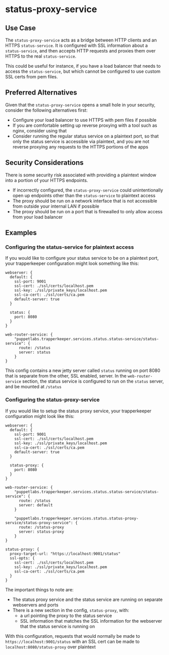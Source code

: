# status-proxy-service

## Use Case
The `status-proxy-service` acts as a bridge between HTTP clients and an HTTPS
`status-service`. It is configured with SSL information about a 
`status-service`, and then accepts HTTP requests and proxies them over HTTPS 
to the real `status-service`. 

This could be useful for instance, if you have a load balancer that needs to
access the `status-service`, but which cannot be configured to use custom SSL
certs from pem files.

## Preferred Alternatives
Given that the `status-proxy-service` opens a small hole in your security,
consider the following alternatives first:

* Configure your load balancer to use HTTPS with pem files if possible
* If you are comfortable setting up reverse proxying with a tool such as nginx,
  consider using that
* Consider running the regular status service on a plaintext port, so that only
  the status service is accessible via plaintext, and you are not reverse
  proxying any requests to the HTTPS portions of the apps

## Security Considerations
There is some security risk associated with providing a plaintext window into
a portion of your HTTPS endpoints.
  
* If incorrectly configured, the `status-proxy-service` could unintentionally
  open up endpoints other than the `status-service` to plaintext access
* The proxy should be run on a network interface that is not accessible from
  outside your internal LAN if possible
* The proxy should be run on a port that is firewalled to only allow access
  from your load balancer

## Examples

### Configuring the status-service for plaintext access

If you would like to configure your status service to be on a plaintext port,
your trapperkeeper configuration might look something like this:

```
webserver: {
  default: {
    ssl-port: 9001
    ssl-cert: ./ssl/certs/localhost.pem
    ssl-key: ./ssl/private_keys/localhost.pem
    ssl-ca-cert: ./ssl/certs/ca.pem
    default-server: true
  }

  status: {
    port: 8080
  }
}

web-router-service: {
    "puppetlabs.trapperkeeper.services.status.status-service/status-service": {
      route: /status
      server: status
    }
}
```

This config contains a new jetty server called `status` running on port 8080
that is separate from the other, SSL enabled, server. In the 
`web-router-service` section, the status service is configured to run on the
`status` server, and be mounted at `/status`


### Configuring the status-proxy-service

If you would like to setup the status proxy service, your trapperkeeper 
configuration might look like this:

```
webserver: {
  default: {
    ssl-port: 9001
    ssl-cert: ./ssl/certs/localhost.pem
    ssl-key: ./ssl/private_keys/localhost.pem
    ssl-ca-cert: ./ssl/certs/ca.pem
    default-server: true
  }

  status-proxy: {
    port: 8080
  }
}

web-router-service: {
    "puppetlabs.trapperkeeper.services.status.status-service/status-service": {
      route: /status
      server: default
    }

    "puppetlabs.trapperkeeper.services.status.status-proxy-service/status-proxy-service": {
      route: /status-proxy
      server: status-proxy
    }
}

status-proxy: {
  proxy-target-url: "https://localhost:9001/status"
  ssl-opts: {
    ssl-cert: ./ssl/certs/localhost.pem
    ssl-key: ./ssl/private_keys/localhost.pem
    ssl-ca-cert: ./ssl/certs/ca.pem
  }
}
```

The important things to note are:
* The status proxy service and the status service are running on separate
  webservers and ports
* There is a new section in the config, `status-proxy`, with:
  * a url pointing the proxy to the status service
  * SSL information that matches the SSL information for the webserver that the
    status service is running on

With this configuration, requests that would normally be made to
`https://localhost:9001/status` with an SSL cert can be made to
`localhost:8080/status-proxy` over plaintext
